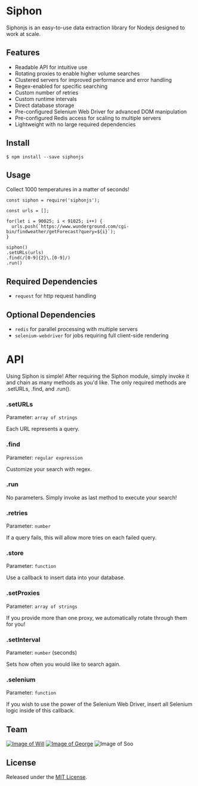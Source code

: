 # Siphon
Siphonjs is an easy-to-use data extraction library for Nodejs designed to work at scale.

## Features

- Readable API for intuitive use
- Rotating proxies to enable higher volume searches 
- Clustered servers for improved performance and error handling
- Regex-enabled for specific searching
- Custom number of retries
- Custom runtime intervals
- Direct database storage
- Pre-configured Selenium Web Driver for advanced DOM manipulation
- Pre-configured Redis access for scaling to multiple servers
- Lightweight with no large required dependencies

## Install
```
$ npm install --save siphonjs
```

## Usage

Collect 1000 temperatures in a matter of seconds!

```
const siphon = require('siphonjs');

const urls = [];

for(let i = 90025; i < 91025; i++) {
  urls.push(`https://www.wunderground.com/cgi-bin/findweather/getForecast?query=${i}`);
}

siphon()
.setURLs(urls)
.find(/[0-9]{2}\.[0-9]/)
.run()
```

## Required Dependencies

- `request` for http request handling

## Optional Dependencies

- `redis` for parallel processing with multiple servers
- `selenium-webdriver` for jobs requiring full client-side rendering

# API

Using Siphon is simple! After requiring the Siphon module, simply invoke it and chain as many methods as you'd like. The only required methods are .setURLs, .find, and .run().

### .setURLs

Parameter: `array of strings`

Each URL represents a query.

### .find

Parameter: `regular expression`

Customize your search with regex.

### .run

No parameters. Simply invoke as last method to execute your search!

### .retries

Parameter: `number`

If a query fails, this will allow more tries on each failed query.

### .store

Parameter: `function`

Use a callback to insert data into your database.

### .setProxies

Parameter: `array of strings`

If you provide more than one proxy, we automatically rotate through them for you!

### .setInterval

Parameter: `number` (seconds)

Sets how often you would like to search again. 

### .selenium

Parameter: `function`

If you wish to use the power of the Selenium Web Driver, insert all Selenium logic inside of this callback.



## Team

[![Image of Will](https://avatars0.githubusercontent.com/u/7759384?v=3&s=150)](https://github.com/willbach)
[![Image of George](https://avatars3.githubusercontent.com/u/18508195?v=3&s=150)](https://github.com/ganorberg)
![Image of Soo](https://avatars1.githubusercontent.com/u/15530782?v=3&s=150)

## License

Released under the [MIT License](https://opensource.org/licenses/mit-license.php).


